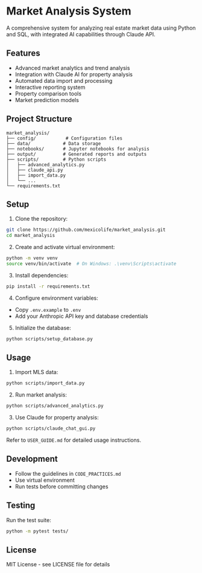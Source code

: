 # Market Analysis System

A comprehensive system for analyzing real estate market data using Python and SQL, with integrated AI capabilities through Claude API.

## Features

- Advanced market analytics and trend analysis
- Integration with Claude AI for property analysis
- Automated data import and processing
- Interactive reporting system
- Property comparison tools
- Market prediction models

## Project Structure

```
market_analysis/
├── config/           # Configuration files
├── data/            # Data storage
├── notebooks/       # Jupyter notebooks for analysis
├── output/          # Generated reports and outputs
├── scripts/         # Python scripts
│   ├── advanced_analytics.py
│   ├── claude_api.py
│   ├── import_data.py
│   └── ...
└── requirements.txt
```

## Setup

1. Clone the repository:
```bash
git clone https://github.com/mexicolife/market_analysis.git
cd market_analysis
```

2. Create and activate virtual environment:
```bash
python -m venv venv
source venv/bin/activate  # On Windows: .\venv\Scripts\activate
```

3. Install dependencies:
```bash
pip install -r requirements.txt
```

4. Configure environment variables:
- Copy `.env.example` to `.env`
- Add your Anthropic API key and database credentials

5. Initialize the database:
```bash
python scripts/setup_database.py
```

## Usage

1. Import MLS data:
```bash
python scripts/import_data.py
```

2. Run market analysis:
```bash
python scripts/advanced_analytics.py
```

3. Use Claude for property analysis:
```bash
python scripts/claude_chat_gui.py
```

Refer to `USER_GUIDE.md` for detailed usage instructions.

## Development

- Follow the guidelines in `CODE_PRACTICES.md`
- Use virtual environment
- Run tests before committing changes

## Testing

Run the test suite:
```bash
python -m pytest tests/
```

## License

MIT License - see LICENSE file for details
